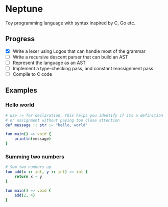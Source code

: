 # Neptune
Toy programming language with syntax inspired by C, Go etc.

## Progress
- [x] Write a lexer using Logos that can handle most of the grammar
- [ ] Write a recursive descent parser that can build an AST
- [ ] Represent the language as an AST
- [ ] Implement a type-checking pass, and constant reassignment pass
- [ ] Compile to C code

## Examples

### Hello world
```nim
# use := for declaration, this helps you identify if its a definition
# or assignment without paying too close attention
def message :: str := "hello, world"

fun main() => void {
    println(message)
}
```

### Summing two numbers
```nim
# Sum two numbers up
fun add(x :: int, y :: int) => int {
    return x + y
}

fun main() => void {
    add(2, 4)
}
```